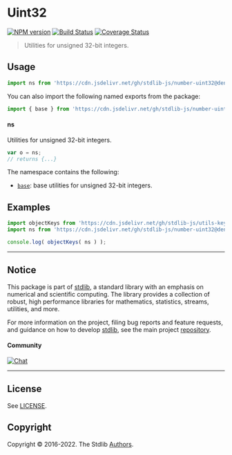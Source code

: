 <!--

@license Apache-2.0

Copyright (c) 2018 The Stdlib Authors.

Licensed under the Apache License, Version 2.0 (the "License");
you may not use this file except in compliance with the License.
You may obtain a copy of the License at

   http://www.apache.org/licenses/LICENSE-2.0

Unless required by applicable law or agreed to in writing, software
distributed under the License is distributed on an "AS IS" BASIS,
WITHOUT WARRANTIES OR CONDITIONS OF ANY KIND, either express or implied.
See the License for the specific language governing permissions and
limitations under the License.

-->

# Uint32

[![NPM version][npm-image]][npm-url] [![Build Status][test-image]][test-url] [![Coverage Status][coverage-image]][coverage-url] <!-- [![dependencies][dependencies-image]][dependencies-url] -->

> Utilities for unsigned 32-bit integers.



<section class="usage">

## Usage

```javascript
import ns from 'https://cdn.jsdelivr.net/gh/stdlib-js/number-uint32@deno/mod.js';
```

You can also import the following named exports from the package:

```javascript
import { base } from 'https://cdn.jsdelivr.net/gh/stdlib-js/number-uint32@deno/mod.js';
```

#### ns

Utilities for unsigned 32-bit integers.

```javascript
var o = ns;
// returns {...}
```

The namespace contains the following:

<!-- <toc pattern="*"> -->

<div class="namespace-toc">

-   <span class="signature">[`base`][@stdlib/number/uint32/base]</span><span class="delimiter">: </span><span class="description">base utilities for unsigned 32-bit integers.</span>

</div>

<!-- </toc> -->

</section>

<!-- /.usage -->

<section class="examples">

## Examples

<!-- TODO: better examples -->

<!-- eslint no-undef: "error" -->

```javascript
import objectKeys from 'https://cdn.jsdelivr.net/gh/stdlib-js/utils-keys@deno/mod.js';
import ns from 'https://cdn.jsdelivr.net/gh/stdlib-js/number-uint32@deno/mod.js';

console.log( objectKeys( ns ) );
```

</section>

<!-- /.examples -->

<!-- Section for related `stdlib` packages. Do not manually edit this section, as it is automatically populated. -->

<section class="related">

</section>

<!-- /.related -->

<!-- Section for all links. Make sure to keep an empty line after the `section` element and another before the `/section` close. -->


<section class="main-repo" >

* * *

## Notice

This package is part of [stdlib][stdlib], a standard library with an emphasis on numerical and scientific computing. The library provides a collection of robust, high performance libraries for mathematics, statistics, streams, utilities, and more.

For more information on the project, filing bug reports and feature requests, and guidance on how to develop [stdlib][stdlib], see the main project [repository][stdlib].

#### Community

[![Chat][chat-image]][chat-url]

---

## License

See [LICENSE][stdlib-license].


## Copyright

Copyright &copy; 2016-2022. The Stdlib [Authors][stdlib-authors].

</section>

<!-- /.stdlib -->

<!-- Section for all links. Make sure to keep an empty line after the `section` element and another before the `/section` close. -->

<section class="links">

[npm-image]: http://img.shields.io/npm/v/@stdlib/number-uint32.svg
[npm-url]: https://npmjs.org/package/@stdlib/number-uint32

[test-image]: https://github.com/stdlib-js/number-uint32/actions/workflows/test.yml/badge.svg?branch=main
[test-url]: https://github.com/stdlib-js/number-uint32/actions/workflows/test.yml?query=branch:main

[coverage-image]: https://img.shields.io/codecov/c/github/stdlib-js/number-uint32/main.svg
[coverage-url]: https://codecov.io/github/stdlib-js/number-uint32?branch=main

<!--

[dependencies-image]: https://img.shields.io/david/stdlib-js/number-uint32.svg
[dependencies-url]: https://david-dm.org/stdlib-js/number-uint32/main

-->

[chat-image]: https://img.shields.io/gitter/room/stdlib-js/stdlib.svg
[chat-url]: https://gitter.im/stdlib-js/stdlib/

[stdlib]: https://github.com/stdlib-js/stdlib

[stdlib-authors]: https://github.com/stdlib-js/stdlib/graphs/contributors

[umd]: https://github.com/umdjs/umd
[es-module]: https://developer.mozilla.org/en-US/docs/Web/JavaScript/Guide/Modules

[deno-url]: https://github.com/stdlib-js/number-uint32/tree/deno
[umd-url]: https://github.com/stdlib-js/number-uint32/tree/umd
[esm-url]: https://github.com/stdlib-js/number-uint32/tree/esm
[branches-url]: https://github.com/stdlib-js/number-uint32/blob/main/branches.md

[stdlib-license]: https://raw.githubusercontent.com/stdlib-js/number-uint32/main/LICENSE

<!-- <toc-links> -->

[@stdlib/number/uint32/base]: https://github.com/stdlib-js/number-uint32-base/tree/deno

<!-- </toc-links> -->

</section>

<!-- /.links -->
